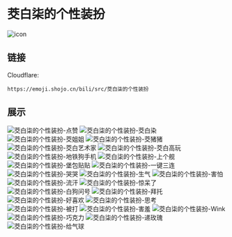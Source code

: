 # 茭白柒的个性装扮
![icon](https://emoji.shojo.cn/bili/src/茭白柒的个性装扮/icon.png)
## 链接
Cloudflare:
```
https://emoji.shojo.cn/bili/src/茭白柒的个性装扮
```
## 展示
![茭白柒的个性装扮-点赞](https://emoji.shojo.cn/bili/src/茭白柒的个性装扮/茭白柒的个性装扮-点赞.png)
![茭白柒的个性装扮-茭白染](https://emoji.shojo.cn/bili/src/茭白柒的个性装扮/茭白柒的个性装扮-茭白染.png)
![茭白柒的个性装扮-茭姐姐](https://emoji.shojo.cn/bili/src/茭白柒的个性装扮/茭白柒的个性装扮-茭姐姐.png)
![茭白柒的个性装扮-茭猪猪](https://emoji.shojo.cn/bili/src/茭白柒的个性装扮/茭白柒的个性装扮-茭猪猪.png)
![茭白柒的个性装扮-茭白艺术家](https://emoji.shojo.cn/bili/src/茭白柒的个性装扮/茭白柒的个性装扮-茭白艺术家.png)
![茭白柒的个性装扮-茭白高玩](https://emoji.shojo.cn/bili/src/茭白柒的个性装扮/茭白柒的个性装扮-茭白高玩.png)
![茭白柒的个性装扮-地铁狗手机](https://emoji.shojo.cn/bili/src/茭白柒的个性装扮/茭白柒的个性装扮-地铁狗手机.png)
![茭白柒的个性装扮-上个舰](https://emoji.shojo.cn/bili/src/茭白柒的个性装扮/茭白柒的个性装扮-上个舰.png)
![茭白柒的个性装扮-堡包贴贴](https://emoji.shojo.cn/bili/src/茭白柒的个性装扮/茭白柒的个性装扮-堡包贴贴.png)
![茭白柒的个性装扮-一键三连](https://emoji.shojo.cn/bili/src/茭白柒的个性装扮/茭白柒的个性装扮-一键三连.png)
![茭白柒的个性装扮-哭哭](https://emoji.shojo.cn/bili/src/茭白柒的个性装扮/茭白柒的个性装扮-哭哭.png)
![茭白柒的个性装扮-生气](https://emoji.shojo.cn/bili/src/茭白柒的个性装扮/茭白柒的个性装扮-生气.png)
![茭白柒的个性装扮-害怕](https://emoji.shojo.cn/bili/src/茭白柒的个性装扮/茭白柒的个性装扮-害怕.png)
![茭白柒的个性装扮-流汗](https://emoji.shojo.cn/bili/src/茭白柒的个性装扮/茭白柒的个性装扮-流汗.png)
![茭白柒的个性装扮-惊呆了](https://emoji.shojo.cn/bili/src/茭白柒的个性装扮/茭白柒的个性装扮-惊呆了.png)
![茭白柒的个性装扮-白狗问号](https://emoji.shojo.cn/bili/src/茭白柒的个性装扮/茭白柒的个性装扮-白狗问号.png)
![茭白柒的个性装扮-拜托](https://emoji.shojo.cn/bili/src/茭白柒的个性装扮/茭白柒的个性装扮-拜托.png)
![茭白柒的个性装扮-好喜欢](https://emoji.shojo.cn/bili/src/茭白柒的个性装扮/茭白柒的个性装扮-好喜欢.png)
![茭白柒的个性装扮-思考](https://emoji.shojo.cn/bili/src/茭白柒的个性装扮/茭白柒的个性装扮-思考.png)
![茭白柒的个性装扮-被打](https://emoji.shojo.cn/bili/src/茭白柒的个性装扮/茭白柒的个性装扮-被打.png)
![茭白柒的个性装扮-害羞](https://emoji.shojo.cn/bili/src/茭白柒的个性装扮/茭白柒的个性装扮-害羞.png)
![茭白柒的个性装扮-Wink](https://emoji.shojo.cn/bili/src/茭白柒的个性装扮/茭白柒的个性装扮-Wink.png)
![茭白柒的个性装扮-巧克力](https://emoji.shojo.cn/bili/src/茭白柒的个性装扮/茭白柒的个性装扮-巧克力.png)
![茭白柒的个性装扮-递玫瑰](https://emoji.shojo.cn/bili/src/茭白柒的个性装扮/茭白柒的个性装扮-递玫瑰.png)
![茭白柒的个性装扮-给气球](https://emoji.shojo.cn/bili/src/茭白柒的个性装扮/茭白柒的个性装扮-给气球.png)
